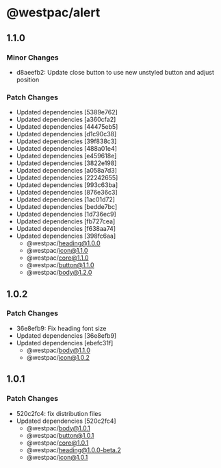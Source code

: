 # @westpac/alert

## 1.1.0

### Minor Changes

- d8aeefb2: Update close button to use new unstyled button and adjust position

### Patch Changes

- Updated dependencies [5389e762]
- Updated dependencies [a360cfa2]
- Updated dependencies [44475eb5]
- Updated dependencies [d1c90c38]
- Updated dependencies [39f838c3]
- Updated dependencies [488a01e4]
- Updated dependencies [e459618e]
- Updated dependencies [3822e198]
- Updated dependencies [a058a7d3]
- Updated dependencies [22242655]
- Updated dependencies [993c63ba]
- Updated dependencies [876e36c3]
- Updated dependencies [1ac01d72]
- Updated dependencies [bedde7bc]
- Updated dependencies [1d736ec9]
- Updated dependencies [fb727cea]
- Updated dependencies [f638aa74]
- Updated dependencies [398fc6aa]
  - @westpac/heading@1.0.0
  - @westpac/icon@1.1.0
  - @westpac/core@1.1.0
  - @westpac/button@1.1.0
  - @westpac/body@1.2.0

## 1.0.2

### Patch Changes

- 36e8efb9: Fix heading font size
- Updated dependencies [36e8efb9]
- Updated dependencies [ebefc31f]
  - @westpac/body@1.1.0
  - @westpac/icon@1.0.2

## 1.0.1

### Patch Changes

- 520c2fc4: fix distribution files
- Updated dependencies [520c2fc4]
  - @westpac/body@1.0.1
  - @westpac/button@1.0.1
  - @westpac/core@1.0.1
  - @westpac/heading@1.0.0-beta.2
  - @westpac/icon@1.0.1
